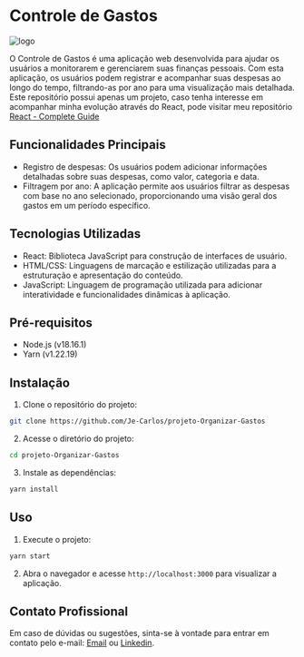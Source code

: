 # Controle de Gastos
![logo](https://i.imgur.com/jd4cvQn.png)  


O Controle de Gastos é uma aplicação web desenvolvida para ajudar os usuários a monitorarem e gerenciarem suas finanças pessoais. Com esta aplicação, os usuários podem registrar e acompanhar suas despesas ao longo do tempo, filtrando-as por ano para uma visualização mais detalhada.  
Este repositório possui apenas um projeto, caso tenha interesse em acompanhar minha evolução através do React, pode visitar meu repositório [React - Complete Guide](https://github.com/Je-Carlos/React-complete-guide)

## Funcionalidades Principais

- Registro de despesas: Os usuários podem adicionar informações detalhadas sobre suas despesas, como valor, categoria e data.
- Filtragem por ano: A aplicação permite aos usuários filtrar as despesas com base no ano selecionado, proporcionando uma visão geral dos gastos em um período específico.

## Tecnologias Utilizadas

- React: Biblioteca JavaScript para construção de interfaces de usuário.
- HTML/CSS: Linguagens de marcação e estilização utilizadas para a estruturação e apresentação do conteúdo.
- JavaScript: Linguagem de programação utilizada para adicionar interatividade e funcionalidades dinâmicas à aplicação.

## Pré-requisitos

- Node.js (v18.16.1)
- Yarn (v1.22.19)

## Instalação

1. Clone o repositório do projeto:

```bash
git clone https://github.com/Je-Carlos/projeto-Organizar-Gastos
```

2. Acesse o diretório do projeto:

```bash
cd projeto-Organizar-Gastos
```

3. Instale as dependências:

```bash
yarn install
```

## Uso

1. Execute o projeto:

```bash
yarn start
```

2. Abra o navegador e acesse `http://localhost:3000` para visualizar a aplicação.

## Contato Profissional

Em caso de dúvidas ou sugestões, sinta-se à vontade para entrar em contato pelo e-mail: [Email](cpjeanberg@gmail.com) ou [Linkedin](https://www.linkedin.com/in/jean-carlos-berg/).
